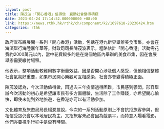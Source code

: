```yaml
---
layout: post
title: 陳茂波：「開心香港」值得做　冀助社會變得積極
date: 2023-04-24 17:14:52.000000000 +08:00
link: https://news.rthk.hk/rthk/ch/component/k2/1697618-20230424.htm
categories: rthk
---
```


政府宣布將展開一系列「開心香港」活動，包括在港九新界舉辦美食市集，亦會在海濱舉行海陸嘉年華等。財政司司長陳茂波表示，粗略估計「開心香港」活動需花費約2000萬元以內，當中花費較多的是在幾個地區內舉辦的美食市集，因在會展舉辦需要繳付場租。

他表示，整項活動較難用數字衡量效益，因是否開心涉及個人感受，但他相信整體社會氣氛好重要，如果市民開心樂觀可互相感染，社會亦會變得積極正面。

陳茂波認為，今次活動值得做，因過去三年疫情過得困難，市民感到鬱悶，形容舉辦今次活動的初心是希望讓市民有多方面體驗，生活除了工作賺錢，亦希望開心愉快，即使未能到外地旅遊，在香港亦可以有活動參加。

文化體育及旅遊局局長楊潤雄說，今次的一系列活動原則上不會抗拒旅客參與，但相信受眾仍會以本地居民為主，又指旅客未必會因為戲票平，而特意入場看電影，他們亦要視乎行程中是否有時間。
